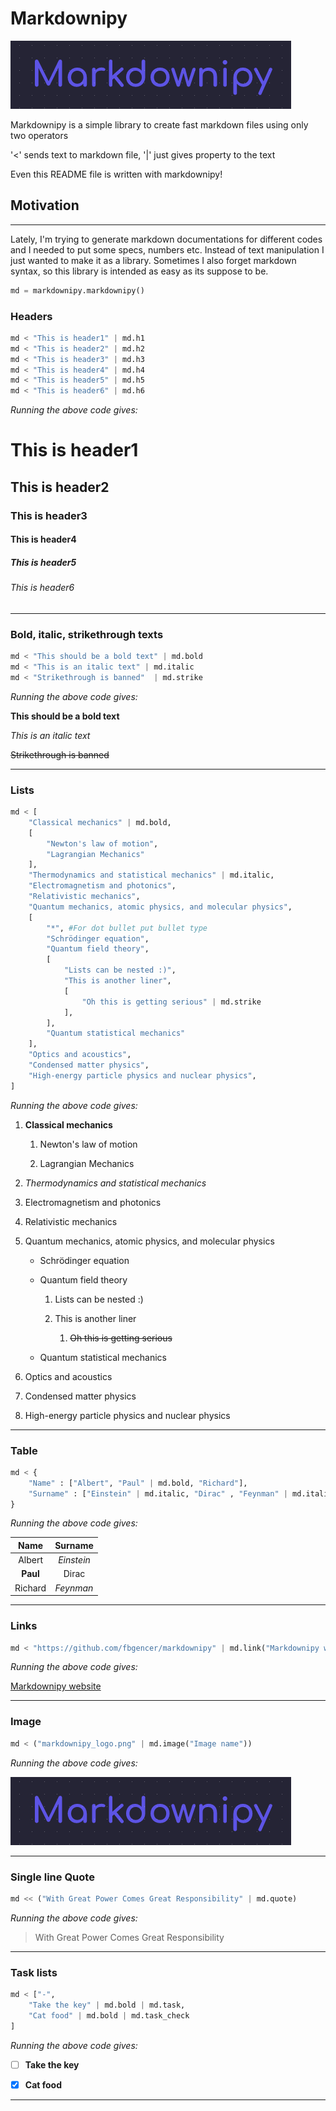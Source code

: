 # Markdownipy

![](markdownipy_logo.png)

Markdownipy is a simple library to create fast markdown files using only two operators

 '<' sends text to markdown file, '|' just gives property to the text

Even this README file is written with markdownipy!

## Motivation

---


Lately, I'm trying to generate markdown documentations for different codes and I needed to put
some specs, numbers etc. Instead of text manipulation I just wanted to make it as a library.
Sometimes I also forget markdown syntax, so this library is intended as easy as its suppose to be.


```python
md = markdownipy.markdownipy()
```

### Headers

```python
md < "This is header1" | md.h1
md < "This is header2" | md.h2
md < "This is header3" | md.h3
md < "This is header4" | md.h4
md < "This is header5" | md.h5
md < "This is header6" | md.h6
```

_Running the above code gives:_

# This is header1

## This is header2

### This is header3

#### This is header4

##### This is header5

###### This is header6

---

### Bold, italic, strikethrough texts

```python
md < "This should be a bold text" | md.bold
md < "This is an italic text" | md.italic
md < "Strikethrough is banned"  | md.strike
```

_Running the above code gives:_

__This should be a bold text__

_This is an italic text_

~~Strikethrough is banned~~

---

### Lists

```python
md < [
	"Classical mechanics" | md.bold,
	[
		"Newton's law of motion",
		"Lagrangian Mechanics"
	],
	"Thermodynamics and statistical mechanics" | md.italic,
	"Electromagnetism and photonics",
	"Relativistic mechanics",
	"Quantum mechanics, atomic physics, and molecular physics",
	[
		"*", #For dot bullet put bullet type
		"Schrödinger equation",
		"Quantum field theory",
		[
			"Lists can be nested :)",
			"This is another liner",
			[
				"Oh this is getting serious" | md.strike
			],
		],
		"Quantum statistical mechanics"
	],
	"Optics and acoustics",
	"Condensed matter physics",
	"High-energy particle physics and nuclear physics",
]
```

_Running the above code gives:_

1. __Classical mechanics__

	1. Newton's law of motion

	2. Lagrangian Mechanics

3. _Thermodynamics and statistical mechanics_

4. Electromagnetism and photonics

5. Relativistic mechanics

6. Quantum mechanics, atomic physics, and molecular physics

	* Schrödinger equation

	* Quantum field theory

		1. Lists can be nested :)

		2. This is another liner

			1. ~~Oh this is getting serious~~

	* Quantum statistical mechanics

8. Optics and acoustics

9. Condensed matter physics

10. High-energy particle physics and nuclear physics

---

### Table

```python
md < {
	"Name" : ["Albert", "Paul" | md.bold, "Richard"],
	"Surname" : ["Einstein" | md.italic, "Dirac" , "Feynman" | md.italic],
}
```

_Running the above code gives:_

|Name|Surname|
|:---:|:---:|
|Albert|_Einstein_|
|__Paul__|Dirac|
|Richard|_Feynman_|

---

### Links

```python
md < "https://github.com/fbgencer/markdownipy" | md.link("Markdownipy website")
```

_Running the above code gives:_

[Markdownipy website](https://github.com/fbgencer/markdownipy)

---

### Image

```python
md < ("markdownipy_logo.png" | md.image("Image name"))
```

_Running the above code gives:_

![Image name](markdownipy_logo.png)

---

### Single line Quote

```python
md << ("With Great Power Comes Great Responsibility" | md.quote)
```

_Running the above code gives:_

> With Great Power Comes Great Responsibility

---

### Task lists

```python
md < ["-", 
	"Take the key" | md.bold | md.task,
	"Cat food" | md.bold | md.task_check
]
```

_Running the above code gives:_

- [ ] __Take the key__

- [x] __Cat food__

---


